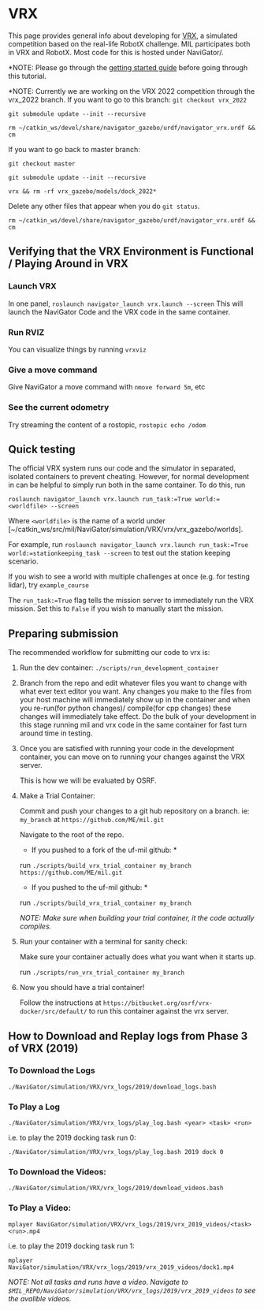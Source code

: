 # VRX
This page provides general info about developing for [VRX](https://github.com/osrf/vrx), a simulated competition based on the real-life RobotX challenge.
MIL participates both in VRX and RobotX. Most code for this is hosted under NaviGator/.

*NOTE: Please go through the [getting started guide](/docs/development/getting_started) before going through this tutorial.

*NOTE: Currently we are working on the VRX 2022 competition through the vrx_2022 branch. If you want to go to this branch:
`git checkout vrx_2022`

`git submodule update --init --recursive`

`rm ~/catkin_ws/devel/share/navigator_gazebo/urdf/navigator_vrx.urdf && cm`

If you want to go back to master branch:

`git checkout master`

`git submodule update --init --recursive`

`vrx && rm -rf vrx_gazebo/models/dock_2022*`

Delete any other files that appear when you do `git status`.

`rm ~/catkin_ws/devel/share/navigator_gazebo/urdf/navigator_vrx.urdf && cm`




## Verifying that the VRX Environment is Functional / Playing Around in VRX

### Launch VRX
In one panel, `roslaunch navigator_launch vrx.launch --screen` This will launch the NaviGator Code and the VRX code in the same container.

### Run RVIZ
You can visualize things by running `vrxviz`

### Give a move command
Give NaviGator a move command with `nmove forward 5m`, etc

### See the current odometry
Try streaming the content of a rostopic, `rostopic echo /odom`


## Quick testing
The official VRX system runs our code and the simulator in separated, isolated containers to prevent cheating.
However, for normal development in can be helpful to simply run both in the same container.
To do this, run

`roslaunch navigator_launch vrx.launch run_task:=True world:=<worldfile> --screen`

Where `<worldfile>` is the name of a world under [~/catkin_ws/src/mil/NaviGator/simulation/VRX/vrx/vrx_gazebo/worlds].

For example, run `roslaunch navigator_launch vrx.launch run_task:=True world:=stationkeeping_task --screen` to test
out the station keeping scenario.

If you wish to see a world with multiple challenges at once (e.g. for testing lidar), try `example_course`

The `run_task:=True` flag tells the mission server to immediately run the VRX mission. Set this to `False` if you wish to manually start the mission.

## Preparing submission
The recommended workflow for submitting our code to vrx is:

1. Run the dev container:
	`./scripts/run_development_container`
2. Branch from the repo and edit whatever files you want to change with what ever text editor you want. Any changes you make to the files from your host machine will immediately show up in the container and when you re-run(for python changes)/ compile(for cpp changes) these changes will immediately take effect. Do the bulk of your development in this stage running mil and vrx code in the same container for fast turn around time in testing.

3. Once you are satisfied with running your code in the development container, you can move on to running your changes against the VRX server.
	
	This is how we will be evaluated by OSRF.

4. Make a Trial Container:

	Commit and push your changes to a git hub repository on a branch. ie: `my_branch` at `https://github.com/ME/mil.git`

	Navigate to the root of the repo.

	* If you pushed to a fork of the uf-mil github: *

	run `./scripts/build_vrx_trial_container my_branch https://github.com/ME/mil.git`
	
	* If you pushed to the uf-mil github: *
	
	run `./scripts/build_vrx_trial_container my_branch`

	*NOTE: Make sure when building your trial container, it the code actually compiles.*
	
5. Run your container with a terminal for sanity check:
	
	Make sure your container actually does what you want when it starts up.
	
	run `./scripts/run_vrx_trial_container my_branch`

6. Now you should have a trial container!

	Follow the instructions at `https://bitbucket.org/osrf/vrx-docker/src/default/` to run this container against the vrx server.

## How to Download and Replay logs from Phase 3 of VRX (2019)

### To Download the Logs
`./NaviGator/simulation/VRX/vrx_logs/2019/download_logs.bash`
### To Play a Log
`./NaviGator/simulation/VRX/vrx_logs/play_log.bash <year> <task> <run>`

i.e. to play the 2019 docking task run 0:

`./NaviGator/simulation/VRX/vrx_logs/play_log.bash 2019 dock 0`

### To Download the Videos:
  `./NaviGator/simulation/VRX/vrx_logs/2019/download_videos.bash`

### To Play a Video:
  `mplayer NaviGator/simulation/VRX/vrx_logs/2019/vrx_2019_videos/<task><run>.mp4`

i.e. to play the 2019 docking task run 1:

  `mplayer NaviGator/simulation/VRX/vrx_logs/2019/vrx_2019_videos/dock1.mp4`

*NOTE: Not all tasks and runs have a video. Navigate to 
`$MIL_REPO/NaviGator/simulation/VRX/vrx_logs/2019/vrx_2019_videos`
to see the avalible videos.*
